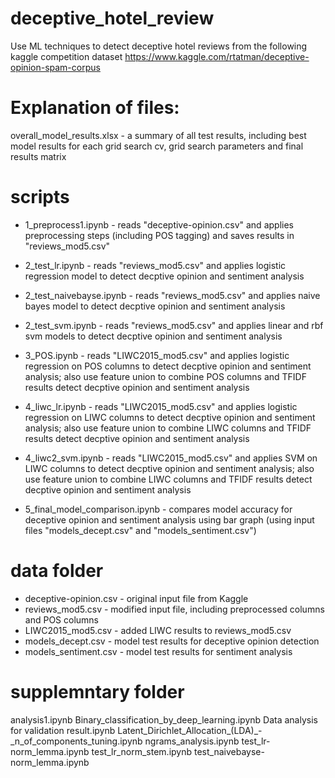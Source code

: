 # deceptive_hotel_review
Use ML techniques to detect deceptive hotel reviews from the following kaggle competition dataset
https://www.kaggle.com/rtatman/deceptive-opinion-spam-corpus

Explanation of files:
=====================

overall_model_results.xlsx - a summary of all test results, including best model results for each grid search cv, grid search parameters 
	and final results matrix


scripts
=======
* 1_preprocess1.ipynb - reads "deceptive-opinion.csv" and applies preprocessing steps (including POS tagging) and saves results in "reviews_mod5.csv"

* 2_test_lr.ipynb - reads "reviews_mod5.csv" and applies logistic regression model to detect decptive opinion and sentiment analysis

* 2_test_naivebayse.ipynb - reads "reviews_mod5.csv" and applies naive bayes model to detect decptive opinion and sentiment analysis

* 2_test_svm.ipynb - reads "reviews_mod5.csv" and applies linear and rbf svm models to detect decptive opinion and sentiment analysis

* 3_POS.ipynb - reads "LIWC2015_mod5.csv" and applies logistic regression on POS columns to detect decptive opinion and sentiment analysis; also use feature union to combine POS columns and TFIDF results detect decptive opinion and sentiment analysis

* 4_liwc_lr.ipynb - reads "LIWC2015_mod5.csv" and applies logistic regression on LIWC columns to detect decptive opinion and sentiment analysis; also use feature union to combine LIWC columns and TFIDF results detect decptive opinion and sentiment analysis

* 4_liwc2_svm.ipynb - reads "LIWC2015_mod5.csv" and applies SVM on LIWC columns to detect decptive opinion and sentiment analysis;
		also use feature union to combine LIWC columns and TFIDF results detect decptive opinion and sentiment analysis

* 5_final_model_comparison.ipynb - compares model accuracy for deceptive opinion and sentiment analysis using bar graph 
		(using input files "models_decept.csv" and "models_sentiment.csv")

data folder
===========
* deceptive-opinion.csv - original input file from Kaggle
* reviews_mod5.csv - modified input file, including preprocessed columns and POS columns	
* LIWC2015_mod5.csv - added LIWC results to reviews_mod5.csv
* models_decept.csv - model test results for deceptive opinion detection
* models_sentiment.csv - model test results for sentiment analysis

		
supplemntary folder
===================
analysis1.ipynb
Binary_classification_by_deep_learning.ipynb
Data analysis for validation result.ipynb
Latent_Dirichlet_Allocation_(LDA)_-_n_of_components_tuning.ipynb
ngrams_analysis.ipynb
test_lr-norm_lemma.ipynb
test_lr_norm_stem.ipynb
test_naivebayse-norm_lemma.ipynb	
